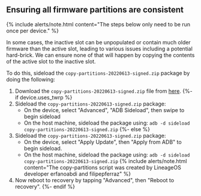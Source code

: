 ## Ensuring all firmware partitions are consistent

{% include alerts/note.html content="The steps below only need to be run once per device." %}

In some cases, the inactive slot can be unpopulated or contain much older firmware than the active slot, leading to various issues including a potential hard-brick. We can ensure none of that will happen by copying the contents of the active slot to the inactive slot.

To do this, sideload the `copy-partitions-20220613-signed.zip` package by doing the following:
1. Download the `copy-partitions-20220613-signed.zip` file from [here](https://mirrorbits.lineageos.org/tools/copy-partitions-20220613-signed.zip).
{%- if device.uses_twrp %}
2. Sideload the `copy-partitions-20220613-signed.zip` package:
    * On the device, select "Advanced", "ADB Sideload", then swipe to begin sideload
    * On the host machine, sideload the package using: `adb -d sideload copy-partitions-20220613-signed.zip`
{%- else %}
2. Sideload the `copy-partitions-20220613-signed.zip` package:
    * On the device, select "Apply Update", then "Apply from ADB" to begin sideload.
    * On the host machine, sideload the package using: `adb -d sideload copy-partitions-20220613-signed.zip`
    {% include alerts/note.html content="The copy-partitions script was created by LineageOS developer erfanoabdi and filipepferraz" %}
3. Now reboot to recovery by tapping "Advanced", then "Reboot to recovery".
{%- endif %}
